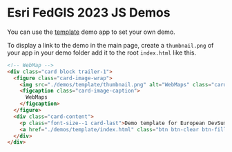 # Esri FedGIS 2023 JS Demos

You can use the [template](./demos/template) demo app to set your own demo.

To display a link to the demo in the main page, create a `thumbnail.png` of your app in your demo folder add it to the root `index.html` like this.

```html
<!-- WebMap -->
<div class="card block trailer-1">
  <figure class="card-image-wrap">
    <img src="./demos/template/thumbnail.png" alt="WebMaps" class="card-image">
    <figcaption class="card-image-caption">
      WebMaps
    </figcaption>
  </figure>
  <div class="card-content">
    <p class="font-size--1 card-last">Demo template for European DevSummit Plenary.</p>
    <a href="./demos/template/index.html" class="btn btn-clear btn-fill leader-1" target="_blank">View Demo</a>
  </div>
</div>
```
